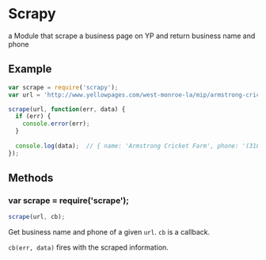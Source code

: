 # Scrapy 

a Module that scrape a business page on YP and return business name and phone

## Example

```js
var scrape = require('scrapy');
var url = 'http://www.yellowpages.com/west-monroe-la/mip/armstrong-cricket-farm-5032804?lid=5032804'

scrape(url, function(err, data) {
  if (err) {
    console.error(err);
  }
  
  console.log(data);  // { name: 'Armstrong Cricket Farm', phone: '(318)387-6000' }
});
```

## Methods

### var scrape = require('scrape');

```js
scrape(url, cb);
```

Get business name and phone of a given `url`. `cb` is a callback.

`cb(err, data)` fires with the scraped information.
